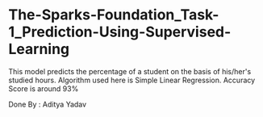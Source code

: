 # The-Sparks-Foundation_Task-1_Prediction-Using-Supervised-Learning
This model predicts the percentage of a student on the basis of his/her's studied hours.
Algorithm used here is Simple Linear Regression. Accuracy Score is around 93%

Done By : Aditya Yadav
